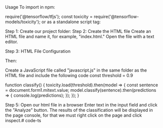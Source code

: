 Usage
To import in npm:

require('@tensorflow/tfjs');
const toxicity = require('@tensorflow-models/toxicity');
or as a standalone script tag:

<script src="https://cdn.jsdelivr.net/npm/@tensorflow/tfjs"></script>
<script src="https://cdn.jsdelivr.net/npm/@tensorflow-models/toxicity"></script>
Step 1: Create our project folder:
Step 2: Create the HTML file
Create an HTML file and name it, for example, "index.html." Open the file with a text editor.

Step 3: HTML File Configuration

<script src="https://cdn.jsdelivr.net/npm/@tensorflow/tfjs"></script>
<script src="https://cdn.jsdelivr.net/npm/@tensorflow-models/toxicity"></script>
Then:

Create a JavaScript file called "javascript.js" in the same folder as the HTML file and include the following code
const threshold = 0.9

function classify() {
     toxicity.load(threshold).then(model => {
         const sentence = document.form1.mitext.value;
         model.classify(sentence).then(predictions => {
             console.log(predictions);
         });
     });
}


Step 5: Open our html file in a browser
Enter text in the input field and click the "Analyze" button. The results of the classification will be displayed in the page console, for that we must right click on the page and click inspect.#   c o d e - t s  
 